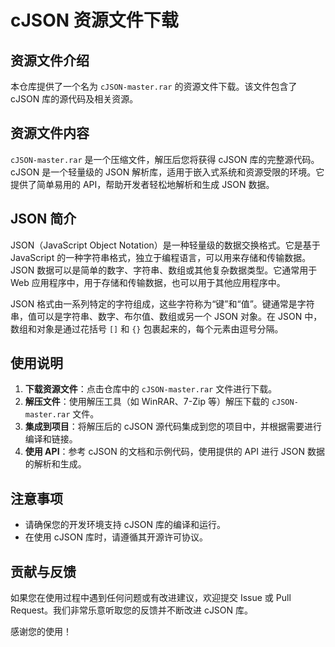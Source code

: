 # cJSON 资源文件下载

## 资源文件介绍

本仓库提供了一个名为 `cJSON-master.rar` 的资源文件下载。该文件包含了 cJSON 库的源代码及相关资源。

## 资源文件内容

`cJSON-master.rar` 是一个压缩文件，解压后您将获得 cJSON 库的完整源代码。cJSON 是一个轻量级的 JSON 解析库，适用于嵌入式系统和资源受限的环境。它提供了简单易用的 API，帮助开发者轻松地解析和生成 JSON 数据。

## JSON 简介

JSON（JavaScript Object Notation）是一种轻量级的数据交换格式。它是基于 JavaScript 的一种字符串格式，独立于编程语言，可以用来存储和传输数据。JSON 数据可以是简单的数字、字符串、数组或其他复杂数据类型。它通常用于 Web 应用程序中，用于存储和传输数据，也可以用于其他应用程序中。

JSON 格式由一系列特定的字符组成，这些字符称为“键”和“值”。键通常是字符串，值可以是字符串、数字、布尔值、数组或另一个 JSON 对象。在 JSON 中，数组和对象是通过花括号 `[]` 和 `{}` 包裹起来的，每个元素由逗号分隔。

## 使用说明

1. **下载资源文件**：点击仓库中的 `cJSON-master.rar` 文件进行下载。
2. **解压文件**：使用解压工具（如 WinRAR、7-Zip 等）解压下载的 `cJSON-master.rar` 文件。
3. **集成到项目**：将解压后的 cJSON 源代码集成到您的项目中，并根据需要进行编译和链接。
4. **使用 API**：参考 cJSON 的文档和示例代码，使用提供的 API 进行 JSON 数据的解析和生成。

## 注意事项

- 请确保您的开发环境支持 cJSON 库的编译和运行。
- 在使用 cJSON 库时，请遵循其开源许可协议。

## 贡献与反馈

如果您在使用过程中遇到任何问题或有改进建议，欢迎提交 Issue 或 Pull Request。我们非常乐意听取您的反馈并不断改进 cJSON 库。

感谢您的使用！